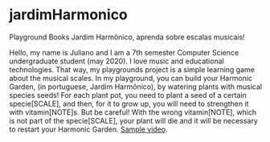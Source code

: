 # jardimHarmonico
Playground Books Jardim Harmônico, aprenda sobre escalas musicais!

Hello, my name is Juliano and I am a 7th semester Computer Science undergraduate student (may 2020). I love music and educational technologies. That way, my playgrounds project is a simple learning game about the musical scales. In my playground, you can build your Harmonic Garden, (in portuguese, Jardim Harmônico), by watering plants with musical species seeds! For each plant pot, you need to plant a seed of a certain specie[SCALE], and then, for it to grow up, you will need to strengthen it with vitamin[NOTE]s. But be careful! With the wrong vitamin[NOTE], which is not part of the specie[SCALE], your plant will die and it will be necessary to restart your Harmonic Garden. 
[Sample video](https://www.dropbox.com/sh/hexrppkwnm9pwhh/AACr60kH_4X4Melu8gQAmeiFa/Envios%20fora%20do%20prazo?dl=0&preview=Juliano+Cezar+Teles+Vaz+-+JardimHarmonico.mov&subfolder_nav_tracking=1).
